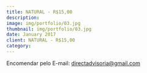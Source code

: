 ```yaml
---
title: NATURAL - R$15,00
description: 
image: img/portfolio/03.jpg
thumbnail: img/portfolio/03.jpg
date: January 2017
client: NATURAL - R$15,00 
category: 
---
```

Encomendar pelo E-mail: directadvisoria@gmail.com